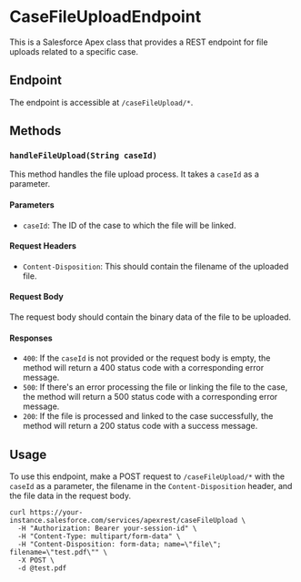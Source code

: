 # CaseFileUploadEndpoint

This is a Salesforce Apex class that provides a REST endpoint for file uploads related to a specific case.

## Endpoint

The endpoint is accessible at `/caseFileUpload/*`.

## Methods

### `handleFileUpload(String caseId)`

This method handles the file upload process. It takes a `caseId` as a parameter.

#### Parameters

- `caseId`: The ID of the case to which the file will be linked.

#### Request Headers

- `Content-Disposition`: This should contain the filename of the uploaded file.

#### Request Body

The request body should contain the binary data of the file to be uploaded.

#### Responses

- `400`: If the `caseId` is not provided or the request body is empty, the method will return a 400 status code with a corresponding error message.
- `500`: If there's an error processing the file or linking the file to the case, the method will return a 500 status code with a corresponding error message.
- `200`: If the file is processed and linked to the case successfully, the method will return a 200 status code with a success message.

## Usage

To use this endpoint, make a POST request to `/caseFileUpload/*` with the `caseId` as a parameter, the filename in the `Content-Disposition` header, and the file data in the request body.

```
curl https://your-instance.salesforce.com/services/apexrest/caseFileUpload \
  -H "Authorization: Bearer your-session-id" \
  -H "Content-Type: multipart/form-data" \
  -H "Content-Disposition: form-data; name=\"file\"; filename=\"test.pdf\"" \
  -X POST \
  -d @test.pdf
```
